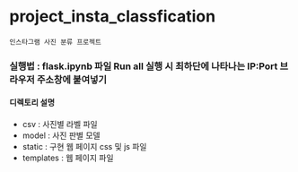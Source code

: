 # project_insta_classfication
`인스타그램 사진 분류 프로젝트`

<h3>실행법 : flask.ipynb 파일 Run all 실행 시 최하단에 나타나는 IP:Port 브라우저 주소창에 붙여넣기</h3>

#### 디렉토리 설명
- csv : 사진별 라벨 파일
- model : 사진 판별 모델
- static : 구현 웹 페이지 css 및 js 파일
- templates : 웹 페이지 파일
